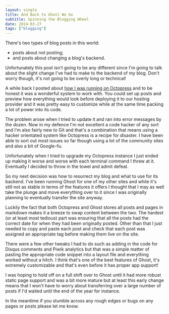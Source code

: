```yaml
---
layout: single
title: And Back to Ghost We Go
subtitle: Spinning the Blogging Wheel
date: 2014-03-27
tags: ["blogging"]
---
```

There's two types of blog posts in this world:

  * posts about not posting;
  * and posts about changing a blog's backend.

Unfortunately this post isn't going to be any different since I'm going to talk about the slight change I've had to make to the backend of my blog. Don't worry though, it's not going to be overly long or technical!

A while back I posted about [how I was running on Octopress][1] and to be honest it was a wonderful system to work with. You could set up posts and preview how everything would look before deploying it to our hosting provider and it was pretty easy to customize while at the same time packing a lot of power into its code.

The problem arose when I tried to update it and ran into error messages by the dozen. Now in my defence I'm not excellent a code hacker of any sort and I'm also fairly new to Git and that's a combination that means using a hacker orientated system like Octopress is a recipe for disaster. I have been able to sort out most issues so far though using a lot of the community sites and also a bit of Google-fu.

Unfortunately when I tried to upgrade my Octopress instance I just ended up making it worse and worse with each terminal command I threw at it. Eventually I decided to throw in the towel and admit defeat.

So my next decision was how to resurrect my blog and what to use for its backend. I've been running Ghost for one of my other sites and while it's still not as stable in terms of the features it offers I thought that I may as well take the plunge and move everything over to it since I was originally planning to eventually transfer the site anyway.

Luckily the fact that both Octopress and Ghost stores all posts and pages in markdown makes it a breeze to swap content between the two. The hardest (or at least most tedious) part was ensuring that all the posts had the correct date for when they had been originally posted. Other than that I just needed to copy and paste each post and check that each post was assigned an appropriate tag before making them live on the site.

There were a few other tweaks I had to do such as adding in the code for Disqus comments and Piwik analytics but that was a simple matter of pasting the appropriate code snippet into a layout file and everything worked without a hitch. I think that's one of the best features of Ghost, it's extremely customizable and that's even before it has proper app support!

I was hoping to hold off on a full shift over to Ghost until it had more robust static page support and was a bit more mature but at least this early change means that I won't have to worry about transferring over a large number of posts if I'd waited until the end of the year for instance.

In the meantime if you stumble across any rough edges or bugs on any pages or posts please let me know.

 [1]: /2014/03/06/moving-to-octopress/